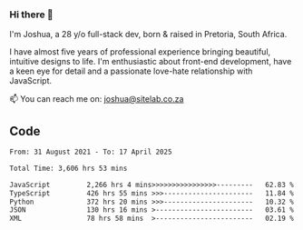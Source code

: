 ### Hi there 👋

I'm Joshua, a 28 y/o full-stack dev, born & raised in Pretoria, South Africa. 

I have almost five years of professional experience bringing beautiful, intuitive designs to life. I'm enthusiastic about front-end development, have a keen eye for detail and a passionate love-hate relationship with JavaScript.

📫 You can reach me on: joshua@sitelab.co.za

## **Code**

<!--START_SECTION:waka-->

```txt
From: 31 August 2021 - To: 17 April 2025

Total Time: 3,606 hrs 53 mins

JavaScript         2,266 hrs 4 mins>>>>>>>>>>>>>>>>---------   62.83 %
TypeScript         426 hrs 55 mins >>>----------------------   11.84 %
Python             372 hrs 20 mins >>>----------------------   10.32 %
JSON               130 hrs 16 mins >------------------------   03.61 %
XML                78 hrs 58 mins  >------------------------   02.19 %
```

<!--END_SECTION:waka-->
